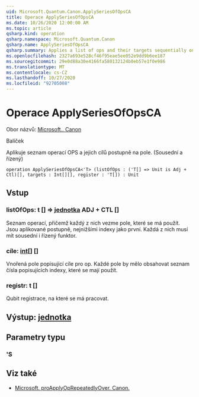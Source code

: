 ```yaml
---
uid: Microsoft.Quantum.Canon.ApplySeriesOfOpsCA
title: Operace ApplySeriesOfOpsCA
ms.date: 10/26/2020 12:00:00 AM
ms.topic: article
qsharp.kind: operation
qsharp.namespace: Microsoft.Quantum.Canon
qsharp.name: ApplySeriesOfOpsCA
qsharp.summary: Applies a list of ops and their targets sequentially on an array. (Adjoint + Controlled)
ms.openlocfilehash: 2327a693e528cf46f95eae5ee052e9dd9b6ee187
ms.sourcegitcommit: 29e0d88a30e4166fa580132124b0eb57e1f0e986
ms.translationtype: MT
ms.contentlocale: cs-CZ
ms.lasthandoff: 10/27/2020
ms.locfileid: "92705008"
---
```

# <a name="applyseriesofopsca-operation"></a>Operace ApplySeriesOfOpsCA

Obor názvů: [Microsoft.. Canon](xref:Microsoft.Quantum.Canon)

Balíček [](https://nuget.org/packages/)


Aplikuje seznam operací OPS a jejich cílů postupně na pole. (Sousední a řízený)

```qsharp
operation ApplySeriesOfOpsCA<'T> (listOfOps : ('T[] => Unit is Adj + Ctl)[], targets : Int[][], register : 'T[]) : Unit
```


## <a name="input"></a>Vstup

### <a name="listofops--t--unit-adj--ctl"></a>listOfOps: t [] => [jednotka](xref:microsoft.quantum.lang-ref.unit) ADJ + CTL []

Seznam operací, přičemž každý z nich vezme pole, které se má použít. Jsou aplikované postupně, nejnižšími indexy jako první.
Každá z nich musí mít sousední i řízený funktor.


### <a name="targets--int"></a>cíle: [int](xref:microsoft.quantum.lang-ref.int)[] []

Vnořená pole popisující cíle pro op. Každé pole by mělo obsahovat seznam čísla popisujících indexy, které se mají použít.


### <a name="register--t"></a>registr: t []

Qubit registrace, na které se má pracovat.



## <a name="output--unit"></a>Výstup: [jednotka](xref:microsoft.quantum.lang-ref.unit)



## <a name="type-parameters"></a>Parametry typu

### <a name="t"></a>'S



## <a name="see-also"></a>Viz také

- [Microsoft. proApplyOpRepeatedlyOver. Canon.](xref:Microsoft.Quantum.Canon.ApplyOpRepeatedlyOver)